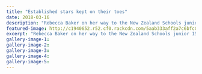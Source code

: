 ```yaml
---
title: "Established stars kept on their toes"
date: 2018-03-16
description: "Rebecca Baker on her way to the New Zealand Schools junior 1500m title last December..."
featured-image: http://c1940652.r52.cf0.rackcdn.com/5aab333aff2a7c6bfc000c2a/Rebecca-running-1500.jpg
excerpt: "Rebecca Baker on her way to the New Zealand Schools junior 1500m title last December."
gallery-image-1: 
gallery-image-2: 
gallery-image-3: 
gallery-image-4: 
gallery-image-5: 
---
```

